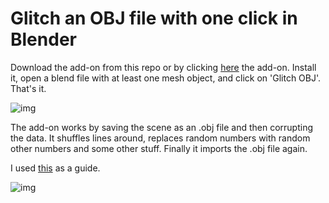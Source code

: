 # Glitch an OBJ file with one click in Blender
Download the add-on from this repo or by clicking [here](https://www.dropbox.com/s/zp6sd58ga81afce/add-on_glitch_obj.zip?dl=0&m=dl=1) the add-on. Install it, open a blend file with at least one mesh object, and click on 'Glitch OBJ'. That's it.

![img](https://github.com/hanswillem/Blender_Add-on_Glitch_OBJ/blob/master/example_img.png)

The add-on works by saving the scene as an .obj file and then corrupting the data. It shuffles lines around, replaces random numbers with random other numbers and some other stuff. Finally it imports the .obj file again. 

I used [this](http://www.srcxor.org/blog/3d-glitching/) as a guide.

![img](https://github.com/hanswillem/Blender_Add-on_Glitch_OBJ/blob/master/messing_with_obj.png)
